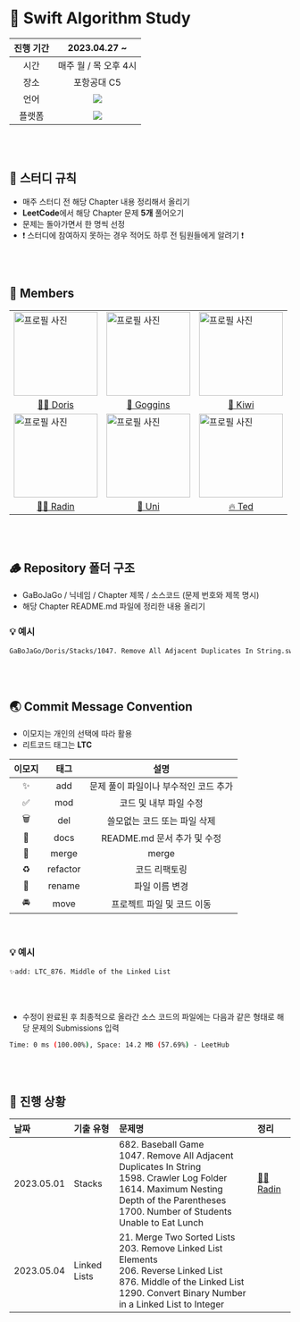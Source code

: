 # 🍎 Swift Algorithm Study

| 진행 기간 | 2023.04.27 ~ | 
| :---: | :---: |
| 시간 | 매주 월 / 목 오후 4시 | 
| 장소 | 포항공대 C5 | 
| 언어 | <img src="https://img.shields.io/badge/Swift-F05138?style=flat-square&logo=Swift&logoColor=white"/> | 
| 플랫폼 | <img src="https://img.shields.io/badge/LeetCode-FFA116?style=flat-square&logo=LeetCode&logoColor=black"/> |

</br>
</br>

## 👀 스터디 규칙

* 매주 스터디 전 해당 Chapter 내용 정리해서 올리기
* **LeetCode**에서 해당 Chapter 문제 **5개** 풀어오기
* 문제는 돌아가면서 한 명씩 선정
* ❗️ 스터디에 참여하지 못하는 경우 적어도 하루 전 팀원들에게 알려기 ❗️ 

</br>
</br>

## 🧩 Members

<table>
  <tr>
    <td>
      <img src="https://avatars.githubusercontent.com/GYURI-PARK" alt="프로필 사진" style="width: 150px;">
    </td>
    <td>
      <img src="https://avatars.githubusercontent.com/hunyongseong" alt="프로필 사진" style="width: 150px;">
    </td>
    <td>
      <img src="https://avatars.githubusercontent.com/kiwi1023" alt="프로필 사진" style="width: 150px;">
    </td>
   </tr>
   <tr>
    <td align="center"><a href="https://github.com/GYURI-PARK"> 🧜‍♀️ Doris</a></td>
    <td align="center"><a href="https://github.com/hunyongseong"> 🏃 Goggins</a></td>
    <td align="center"><a href="https://github.com/kiwi1023"> 🥝 Kiwi</a></td>
    </tr>
    <tr>
    <td>
      <img src="https://avatars.githubusercontent.com/JINi0S" alt="프로필 사진" style="width: 150px;">
    </td>
    <td>
      <img src="https://avatars.githubusercontent.com/zhunhe" alt="프로필 사진" style="width: 150px;">
    </td>
    <td>
      <img src="https://avatars.githubusercontent.com/Taerogrammer" alt="프로필 사진" style="width: 150px;">
    </td>
  </tr>
    <tr>
    <td align="center"><a href="https://github.com/JINi0S"> 🧞‍♂️ Radin</a></td>
    <td align="center"><a href="https://github.com/zhunhe"> 🍣 Uni</a></td>
    <td align="center"><a href="https://github.com/zhunhe"> 🔥 Ted</a></td>
    </tr>
  
</table>

</br>
</br>

## 🪵 Repository 폴더 구조

* GaBoJaGo / 닉네임 / Chapter 제목 / 소스코드 (문제 번호와 제목 명시)
* 해당 Chapter README.md 파일에 정리한 내용 올리기

### 💡 예시 

```bash
GaBoJaGo/Doris/Stacks/1047. Remove All Adjacent Duplicates In String.swift
```

</br>
</br>

## 🌏 Commit Message Convention

* 이모지는 개인의 선택에 따라 활용
* 리트코드 태그는 **LTC**

| 이모지 | 태그 | 설명 |
| :---: | :---: | :---: |
| ✨ | add | 문제 풀이 파일이나 부수적인 코드 추가 |
| ✅ | mod | 코드 및 내부 파일 수정 |
| 🗑 | del | 쓸모없는 코드 또는 파일 삭제 |
| 📝 | docs | README.md 문서 추가 및 수정 | 
| 🔀 | merge | merge |
| ♻️ | refactor | 코드 리팩토링 |
| 🙂 | rename | 파일 이름 변경 |
| 🚘 | move | 프로젝트 파일 및 코드 이동 |

</br>

### 💡 예시 

```bash
✨add: LTC_876. Middle of the Linked List
```

</br>
</br>

* 수정이 완료된 후 최종적으로 올라간 소스 코드의 파일에는 다음과 같은 형태로 해당 문제의 Submissions 입력

```bash
Time: 0 ms (100.00%), Space: 14.2 MB (57.69%) - LeetHub
```
</br>
</br>

## 🐣 진행 상황

| 날짜 | 기출 유형 | 문제명 | 정리 |
| :--- | :--- | :--- | :--- |
| 2023.05.01 | Stacks | 682. Baseball Game </br> 1047. Remove All Adjacent Duplicates In String </br> 1598. Crawler Log Folder </br> 1614. Maximum Nesting Depth of the Parentheses </br> 1700. Number of Students Unable to Eat Lunch | <a href="https://github.com/Swift-AlgorithmStudy/GaBoJaGo/blob/main/Radin/CH1_Stacks.md"> 🧞‍♂️ Radin </a> |
| 2023.05.04 | Linked Lists | 21. Merge Two Sorted Lists </br> 203. Remove Linked List Elements </br> 206. Reverse Linked List </br> 876. Middle of the Linked List </br> 1290. Convert Binary Number in a Linked List to Integer | |
